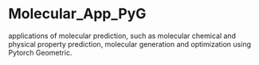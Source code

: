 # Molecular_App_PyG
applications of molecular prediction, such as molecular chemical and physical property prediction, molecular generation and optimization using Pytorch Geometric.
